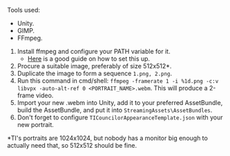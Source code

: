 Tools used:
- Unity.
- GIMP.
- FFmpeg.

1. Install ffmpeg and configure your PATH variable for it.
    -	[Here](https://www.thewindowsclub.com/how-to-install-ffmpeg-on-windows-10) is a good guide on how to set this up.
3. Procure a suitable image, preferably of size 512x512*.
4. Duplicate the image to form a sequence `1.png, 2.png`.
5. Run this command in cmd/shell: `ffmpeg -framerate 1 -i %1d.png -c:v libvpx -auto-alt-ref 0 <PORTRAIT_NAME>.webm`. This will produce a 2-frame video.
6. Import your new .webm into Unity, add it to your preferred AssetBundle, build the AssetBundle, and put it into `StreamingAssets\AssetBundles`.
7. Don't forget to configure `TICouncilorAppearanceTemplate.json` with your new portrait.

\*TI's portraits are 1024x1024, but nobody has a monitor big enough to actually need that, so 512x512 should be fine.
